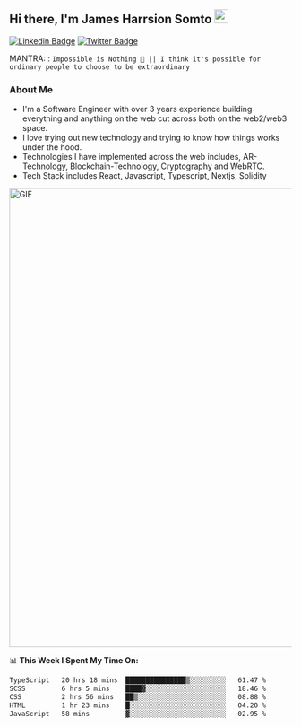 ## Hi there, I'm James Harrsion Somto <img src="https://media.giphy.com/media/hvRJCLFzcasrR4ia7z/giphy.gif" width="25px">

[![Linkedin Badge](https://img.shields.io/badge/-LinkedIn-0e76a8?style=flat-square&logo=Linkedin&logoColor=white)](https://www.linkedin.com/in/james-harrison-212a66198/)
[![Twitter Badge](https://img.shields.io/badge/-Twitter-00acee?style=flat-square&logo=Twitter&logoColor=white)](https://twitter.com/KodeSage)


MANTRA: : `Impossible is Nothing 🚀 || I think it's possible for ordinary people to choose to be extraordinary`

### About Me
 - I'm a Software Engineer with over 3 years experience building everything and anything on the web cut across both on the web2/web3 space. 
 - I love trying out new technology and trying to know how things works under the hood. 
 - Technologies I have implemented across the web includes, AR-Technology, Blockchain-Technology, Cryptography and WebRTC.
 - Tech Stack includes React, Javascript, Typescript, Nextjs, Solidity
   
 
 
 <img align="center" alt="GIF" src="https://github.com/Gapur/Gapur/blob/master/coding.gif?raw=true" width="818px" height="818px" />
 


📊 **This Week I Spent My Time On:**

<!--START_SECTION:waka-->

```txt
TypeScript   20 hrs 18 mins  ███████████████▒░░░░░░░░░   61.47 %
SCSS         6 hrs 5 mins    ████▓░░░░░░░░░░░░░░░░░░░░   18.46 %
CSS          2 hrs 56 mins   ██▒░░░░░░░░░░░░░░░░░░░░░░   08.88 %
HTML         1 hr 23 mins    █░░░░░░░░░░░░░░░░░░░░░░░░   04.20 %
JavaScript   58 mins         ▓░░░░░░░░░░░░░░░░░░░░░░░░   02.95 %
```

<!--END_SECTION:waka-->
<br />
<br />
<br />






